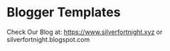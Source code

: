 # Blogger Templates
Check Our Blog at: https://www.silverfortnight.xyz or silverfortnight.blogspot.com
